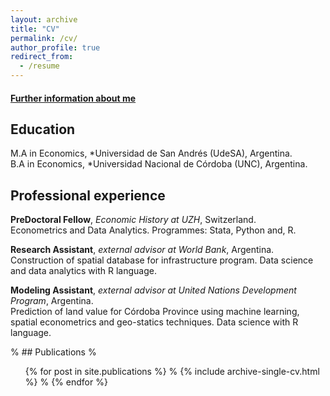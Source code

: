 ```yaml
---
layout: archive
title: "CV"
permalink: /cv/
author_profile: true
redirect_from:
  - /resume
---
```

#### [Further information about me](https://drive.google.com/file/d/1xB6DIh2FCmc8oi_XpV869S8gj_thriLa/view?usp=sharing)
## Education
M.A in Economics, *Universidad de San Andrés (UdeSA), Argentina.\
B.A in Economics, *Universidad Nacional de Córdoba (UNC), Argentina.

## Professional experience
**PreDoctoral Fellow**, *Economic History at UZH*, Switzerland. \
Econometrics and Data Analytics. Programmes: Stata, Python and, R.

**Research Assistant**, *external advisor at World Bank*, Argentina. \
Construction of spatial database for infrastructure program. Data science and data analytics with R language.

**Modeling Assistant**, *external advisor at United Nations Development Program*, Argentina. \
Prediction of land value for Córdoba Province using machine learning, spatial econometrics and geo-statics techniques.
Data science with R language.
  
% ## Publications
%  <ul>{% for post in site.publications %}
%    {% include archive-single-cv.html %}
%  {% endfor %}</ul>
  
 
  
